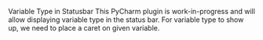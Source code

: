 Variable Type in Statusbar
This PyCharm plugin is work-in-progress and will allow displaying variable type in the status bar.
For variable type to show up, we need to place a caret on given variable.
